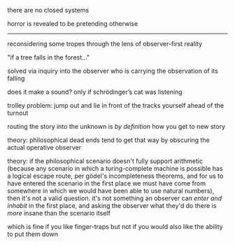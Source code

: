 there are no closed systems

horror is revealed to be pretending otherwise

---

reconsidering some tropes through the lens of observer-first reality

"if a tree falls in the forest..."

solved via inquiry into the observer who is carrying the observation of its falling

does it make a sound? only if schrödinger’s cat was listening

trolley problem: jump out and lie in front of the tracks yourself ahead of the turnout

routing the story into the unknown is *by definition* how you get to new story

theory: philosophical dead ends tend to get that way by obscuring the actual operative observer

theory: if the philosophical scenario doesn't fully support arithmetic (because any scenario in which a turing-complete machine is possible has a logical escape route, per gödel's incompleteness theorems, and for us to have entered the scenario in the first place we must have come from somewhere in which we would have been able to use natural numbers), then it's not a valid question. it's not something an observer can *enter and inhabit* in the first place, and asking the observer what they'd do there is *more* insane than the scenario itself

which is fine if you like finger-traps but not if you would also like the ability to put them down
